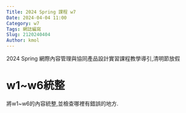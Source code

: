 ```yaml
---
Title: 2024 Spring 課程 w7
Date: 2024-04-04 11:00
Category: w7
Tags: 網誌編寫
Slug: 2120240404
Author: kmol
---
```


2024 Spring 網際內容管理與協同產品設計實習課程教學導引,清明節放假

<!-- PELICAN_END_SUMMARY -->

# w1~w6統整
將w1~w6的內容統整,並檢查哪裡有錯誤的地方.